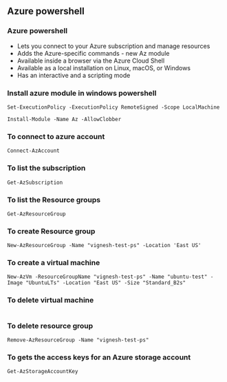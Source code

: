 ## Azure powershell

### Azure powershell
* Lets you connect to your Azure subscription and manage resources
* Adds the Azure-specific commands - new Az module
* Available inside a browser via the Azure Cloud Shell
* Available as a local installation on Linux, macOS, or Windows
* Has an interactive and a scripting mode

### Install azure module in windows powershell
```
Set-ExecutionPolicy -ExecutionPolicy RemoteSigned -Scope LocalMachine

Install-Module -Name Az -AllowClobber
```

### To connect to azure account
```
Connect-AzAccount
```

### To list the subscription
```
Get-AzSubscription
```

### To list the Resource groups
```
Get-AzResourceGroup
```

### To create Resource group
```
New-AzResourceGroup -Name "vignesh-test-ps" -Location 'East US'
```

### To create a virtual machine
```
New-AzVm -ResourceGroupName "vignesh-test-ps" -Name "ubuntu-test" -Image "UbuntuLTs" -Location "East US" -Size "Standard_B2s"
```

### To delete virtual machine
```

```

### To delete resource group
```
Remove-AzResourceGroup -Name "vignesh-test-ps"
```

### To gets the access keys for an Azure storage account
```
Get-AzStorageAccountKey
```
